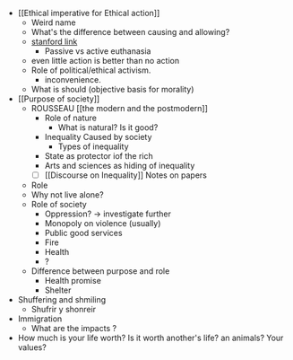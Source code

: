 ---
---


- [[Ethical imperative for Ethical action]]
	- Weird name
	- What's the difference between causing and allowing?
	- [stanford link](https://plato.stanford.edu/entries/doing-allowing/)
		- Passive vs active euthanasia
	- even little action is better than no action
	- Role of political/ethical activism.
		- inconvenience.
	- What is should (objective basis for morality)
- [[Purpose of society]]
	- ROUSSEAU [[the modern and the postmodern]]
		- Role of nature
			- What is natural? Is it good?
		- Inequality Caused by society
			- Types of inequality
		- State as protector iof the rich
		- Arts and sciences as hiding of inequality
		- [ ] [[Discourse on Inequality]] Notes on papers
	- Role
	- Why not live alone?
	- Role of society
		- Oppression? -> investigate further
		- Monopoly on violence (usually)
		- Public good services
		- Fire
		- Health
		- ?
	- Difference between purpose and role
		- Health promise
		- Shelter
- Shuffering and shmiling
	- Shufrir y shonreir
- Immigration
	- What are the impacts	?
- How much is your life worth? Is it worth another's life? an animals? Your values?
